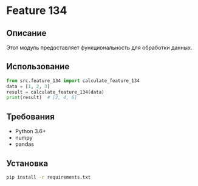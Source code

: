 # Feature 134
## Описание
Этот модуль предоставляет функциональность для обработки данных.
## Использование
```python
from src.feature_134 import calculate_feature_134
data = [1, 2, 3]
result = calculate_feature_134(data)
print(result)  # [2, 4, 6]
```
## Требования
- Python 3.6+
- numpy
- pandas
## Установка
```bash
pip install -r requirements.txt
```